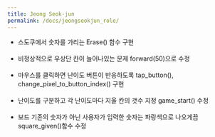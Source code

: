 ```yaml
---
title: Jeong Seok-jun
permalink: /docs/jeongseokjun_role/
---
```

- 스도쿠에서 숫자를 가리는 Erase() 함수 구현<br><br>
- 비정상적으로 우상단 칸이 늘어나있는 문제 forward(50)으로 수정<br><br>
- 마우스를 클릭하면 난이도 버튼이 반응하도록  tap_button(), change_pixel_to_button_index() 구현<br><br>
- 난이도를 구분하고 각 난이도마다 지울 칸의 갯수 지정 game_start() 수정<br><br>
- 보드 기존의 숫자가 아닌 사용자가 입력한 숫자는 파랑색으로 나오게끔 square_given()함수 수정<br><br>
